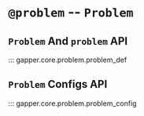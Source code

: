 # `@problem` -- `Problem`

## `Problem` And `problem` API
::: gapper.core.problem.problem_def

## `Problem` Configs API
::: gapper.core.problem.problem_config
